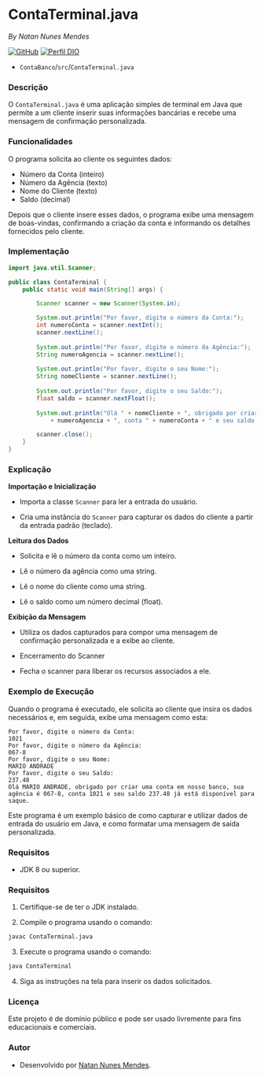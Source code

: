 
# ContaTerminal.java
_By Natan Nunes Mendes_

[![GitHub](https://img.shields.io/badge/GitHub-181717?style=for-the-badge&logo=github&logoColor=white)](https://github.com/NatanNMendes)
[![Perfil DIO](https://img.shields.io/badge/-Meu%20Perfil%20na%20DIO-3333FF?style=for-the-badge&logo=gitbook&logoColor=white)](https://www.dio.me/users/natan_nunes_mendes_95684)

- `ContaBanco`/`src`/`ContaTerminal.java`

### Descrição

O `ContaTerminal.java` é uma aplicação simples de terminal em Java que permite a um cliente inserir suas informações bancárias e recebe uma mensagem de confirmação personalizada.

### Funcionalidades

O programa solicita ao cliente os seguintes dados:

- Número da Conta (inteiro)
- Número da Agência (texto)
- Nome do Cliente (texto)
- Saldo (decimal)

Depois que o cliente insere esses dados, o programa exibe uma mensagem de boas-vindas, confirmando a criação da conta e informando os detalhes fornecidos pelo cliente.

### Implementação

```java
import java.util.Scanner;

public class ContaTerminal {
    public static void main(String[] args) {

        Scanner scanner = new Scanner(System.in);

        System.out.println("Por favor, digite o número da Conta:");
        int numeroConta = scanner.nextInt();
        scanner.nextLine();
        
        System.out.println("Por favor, digite o número da Agência:");
        String numeroAgencia = scanner.nextLine();
        
        System.out.println("Por favor, digite o seu Nome:");
        String nomeCliente = scanner.nextLine();
        
        System.out.println("Por favor, digite o seu Saldo:");
        float saldo = scanner.nextFloat();
        
        System.out.println("Olá " + nomeCliente + ", obrigado por criar uma conta em nosso banco, sua agência é " 
            + numeroAgencia + ", conta " + numeroConta + " e seu saldo " + saldo + " já está disponível para saque.");

        scanner.close();
    }
}
```

### Explicação

**Importação e Inicialização**

- Importa a classe `Scanner` para ler a entrada do usuário.

- Cria uma instância do `Scanner` para capturar os dados do cliente a partir da entrada padrão (teclado).

**Leitura dos Dados**

- Solicita e lê o número da conta como um inteiro.

- Lê o número da agência como uma string.

- Lê o nome do cliente como uma string.

- Lê o saldo como um número decimal (float).

**Exibição da Mensagem**

- Utiliza os dados capturados para compor uma mensagem de confirmação personalizada e a exibe ao cliente.

- Encerramento do Scanner

- Fecha o scanner para liberar os recursos associados a ele.

### Exemplo de Execução

Quando o programa é executado, ele solicita ao cliente que insira os dados necessários e, em seguida, exibe uma mensagem como esta:

```plaintext
Por favor, digite o número da Conta:
1021
Por favor, digite o número da Agência:
067-8
Por favor, digite o seu Nome:
MARIO ANDRADE
Por favor, digite o seu Saldo:
237.48
Olá MARIO ANDRADE, obrigado por criar uma conta em nosso banco, sua agência é 067-8, conta 1021 e seu saldo 237.48 já está disponível para saque.
```

Este programa é um exemplo básico de como capturar e utilizar dados de entrada do usuário em Java, e como formatar uma mensagem de saída personalizada.

### Requisitos

- JDK 8 ou superior.

### Requisitos

1. Certifique-se de ter o JDK instalado.

2. Compile o programa usando o comando:

```sh
javac ContaTerminal.java
```

3. Execute o programa usando o comando:

```sh
java ContaTerminal
```

4. Siga as instruções na tela para inserir os dados solicitados.

### Licença

Este projeto é de domínio público e pode ser usado livremente para fins educacionais e comerciais.

### Autor

- Desenvolvido por [Natan Nunes Mendes](https://github.com/NatanNMendes).